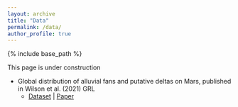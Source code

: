 ```yaml
---
layout: archive
title: "Data"
permalink: /data/
author_profile: true
---
```


{% include base_path %}

This page is under construction

* Global distribution of alluvial fans and putative deltas on Mars, published in Wilson et al. (2021) GRL
  * [Dataset](https://raw.githubusercontent.com/alexmmorgan/alexmmorgan.github.io/master/_pages/Wilson_etal_MarsGlobalFans.csv) | [Paper](https://agupubs.onlinelibrary.wiley.com/doi/abs/10.1029/2020GL091653)
